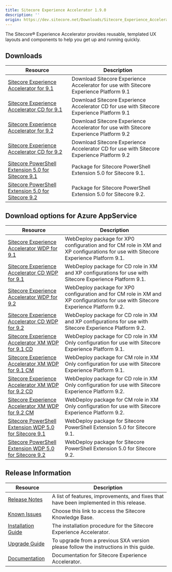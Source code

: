 ```yaml
---
title: Sitecore Experience Accelerator 1.9.0
description: ''
origin: https://dev.sitecore.net/Downloads/Sitecore_Experience_Accelerator/19/Sitecore_Experience_Accelerator_190.aspx
---
```


The Sitecore® Experience Accelerator provides reusable, templated UX layouts and components to help you get up and running quickly.

## Downloads

 | Resource | Description |
 | --- | --- |
 | [Sitecore Experience Accelerator for 9.1](https://scdp.blob.core.windows.net/downloads/Sitecore%20Experience%20Accelerator/19/Sitecore%20Experience%20Accelerator%20190/Secure/ZIP/Sitecore%20Experience%20Accelerator%201.9.0%20rev.%20190528%20for%209.1.zip) | Download Sitecore Experience Accelerator for use with Sitecore Experience Platform 9.1 |
 | [Sitecore Experience Accelerator CD for 9.1](https://scdp.blob.core.windows.net/downloads/Sitecore%20Experience%20Accelerator/19/Sitecore%20Experience%20Accelerator%20190/Secure/ZIP/Sitecore%20Experience%20Accelerator%201.9.0%20rev.%20190528%20for%209.1%20CD.zip) | Download Sitecore Experience Accelerator CD for use with Sitecore Experience Platform 9.1 |
 | [Sitecore Experience Accelerator for 9.2](https://scdp.blob.core.windows.net/downloads/Sitecore%20Experience%20Accelerator/19/Sitecore%20Experience%20Accelerator%20190/Secure/ZIP/Sitecore%20Experience%20Accelerator%201.9.0%20rev.%20190528%20for%209.2.zip) | Download Sitecore Experience Accelerator for use with Sitecore Experience Platform 9.2 |
 | [Sitecore Experience Accelerator CD for 9.2](https://scdp.blob.core.windows.net/downloads/Sitecore%20Experience%20Accelerator/19/Sitecore%20Experience%20Accelerator%20190/Secure/ZIP/Sitecore%20Experience%20Accelerator%201.9.0%20rev.%20190528%20for%209.2%20CD.zip) | Download Sitecore Experience Accelerator CD for use with Sitecore Experience Platform 9.2 |
 | [Sitecore PowerShell Extension 5.0 for Sitecore 9.1](https://scdp.blob.core.windows.net/downloads/Sitecore%20Experience%20Accelerator/19/Sitecore%20Experience%20Accelerator%20190/Secure/ZIP/Sitecore%20PowerShell%20Extensions-5.0.zip) | Package for Sitecore PowerShell Extension 5.0 for Sitecore 9.1. |
 | [Sitecore PowerShell Extension 5.0 for Sitecore 9.2](https://scdp.blob.core.windows.net/downloads/Sitecore%20Experience%20Accelerator/19/Sitecore%20Experience%20Accelerator%20190/Secure/ZIP/Sitecore%20PowerShell%20Extensions-5.0%20for%209.2.zip) | Package for Sitecore PowerShell Extension 5.0 for Sitecore 9.2. |

## Download options for Azure AppService

 | Resource | Description |
 | --- | --- |
 | [Sitecore Experience Accelerator WDP for 9.1](https://scdp.blob.core.windows.net/downloads/Sitecore%20Experience%20Accelerator/19/Sitecore%20Experience%20Accelerator%20190/Secure/WDP/Sitecore%20Experience%20Accelerator%201.9.0%20rev.%20190528%20for%209.1.scwdp.zip) | WebDeploy package for XP0 configuration and for CM role in XM and XP configurations for use with Sitecore Experience Platform 9.1. |
 | [Sitecore Experience Accelerator CD WDP for 9.1](https://scdp.blob.core.windows.net/downloads/Sitecore%20Experience%20Accelerator/19/Sitecore%20Experience%20Accelerator%20190/Secure/WDP/Sitecore%20Experience%20Accelerator%201.9.0%20rev.%20190528%20for%209.1%20CD.scwdp.zip) | WebDeploy package for CD role in XM and XP configurations for use with Sitecore Experience Platform 9.1. |
 | [Sitecore Experience Accelerator WDP for 9.2](https://scdp.blob.core.windows.net/downloads/Sitecore%20Experience%20Accelerator/19/Sitecore%20Experience%20Accelerator%20190/Secure/WDP/Sitecore%20Experience%20Accelerator%201.9.0%20rev.%20190528%20for%209.2.scwdp.zip) | WebDeploy package for XP0 configuration and for CM role in XM and XP configurations for use with Sitecore Experience Platform 9.2. |
 | [Sitecore Experience Accelerator CD WDP for 9.2](https://scdp.blob.core.windows.net/downloads/Sitecore%20Experience%20Accelerator/19/Sitecore%20Experience%20Accelerator%20190/Secure/WDP/Sitecore%20Experience%20Accelerator%201.9.0%20rev.%20190528%20for%209.2%20CD.scwdp.zip) | WebDeploy package for CD role in XM and XP configurations for use with Sitecore Experience Platform 9.2. |
 | [Sitecore Experience Accelerator XM WDP for 9.1 CD](https://scdp.blob.core.windows.net/downloads/Sitecore%20Experience%20Accelerator/19/Sitecore%20Experience%20Accelerator%20190/Secure/WDP/Sitecore%20Experience%20Accelerator%20XM%201.9.0%20rev.%20190528%20for%209.1%20CD.scwdp.zip) | WebDeploy package for CD role in XM Only configuration for use with Sitecore Experience Platform 9.1. |
 | [Sitecore Experience Accelerator XM WDP for 9.1 CM](https://scdp.blob.core.windows.net/downloads/Sitecore%20Experience%20Accelerator/19/Sitecore%20Experience%20Accelerator%20190/Secure/WDP/Sitecore%20Experience%20Accelerator%20XM%201.9.0%20rev.%20190528%20for%209.1.scwdp.zip) | WebDeploy package for CM role in XM Only configuration for use with Sitecore Experience Platform 9.1. |
 | [Sitecore Experience Accelerator XM WDP for 9.2 CD](https://scdp.blob.core.windows.net/downloads/Sitecore%20Experience%20Accelerator/19/Sitecore%20Experience%20Accelerator%20190/Secure/WDP/Sitecore%20Experience%20Accelerator%20XM%201.9.0%20rev.%20190528%20for%209.2%20CD.scwdp.zip) | WebDeploy package for CD role in XM Only configuration for use with Sitecore Experience Platform 9.2. |
 | [Sitecore Experience Accelerator XM WDP for 9.2 CM](https://scdp.blob.core.windows.net/downloads/Sitecore%20Experience%20Accelerator/19/Sitecore%20Experience%20Accelerator%20190/Secure/WDP/Sitecore%20Experience%20Accelerator%20XM%201.9.0%20rev.%20190528%20for%209.2.scwdp.zip) | WebDeploy package for CM role in XM Only configuration for use with Sitecore Experience Platform 9.2. |
 | [Sitecore PowerShell Extension WDP 5.0 for Sitecore 9.1](https://scdp.blob.core.windows.net/downloads/Sitecore%20Experience%20Accelerator/19/Sitecore%20Experience%20Accelerator%20190/Secure/WDP/Sitecore%20PowerShell%20Extensions-5.0.scwdp.zip) | WebDeploy package for Sitecore PowerShell Extension 5.0 for Sitecore 9.1. |
 | [Sitecore PowerShell Extension WDP 5.0 for Sitecore 9.2](https://scdp.blob.core.windows.net/downloads/Sitecore%20Experience%20Accelerator/19/Sitecore%20Experience%20Accelerator%20190/Secure/WDP/Sitecore%20PowerShell%20Extensions-5.0%20for%209.2.scwdp.zip) | WebDeploy package for Sitecore PowerShell Extension 5.0 for Sitecore 9.2. |

## Release Information

 | Resource | Description |
 | --- | --- |
 | [Release Notes](/downloads/Sitecore_Experience_Accelerator/19/Sitecore_Experience_Accelerator_190/Release_Notes) | A list of features, improvements, and fixes that have been implemented in this release. |
 | [Known Issues](https://kb.sitecore.net/articles/196733) | Choose this link to access the Sitecore Knowledge Base. |
 | [Installation Guide](https://scdp.blob.core.windows.net/downloads/Sitecore%20Experience%20Accelerator/19/Sitecore%20Experience%20Accelerator%20190/Secure/SXA-1.9-Installation-Guide.pdf) | The installation procedure for the Sitecore Experience Accelerator. |
 | [Upgrade Guide](https://scdp.blob.core.windows.net/downloads/Sitecore%20Experience%20Accelerator/19/Sitecore%20Experience%20Accelerator%20190/Secure/SXA-1.9-Upgrade-Guide.pdf) | To upgrade from a previous SXA version please follow the instructions in this guide. |
 | [Documentation](https://doc.sitecore.com/developers/sxa/18/sitecore-experience-accelerator/en/index-en.html) | Documentation for Sitecore Experience Accelerator. |